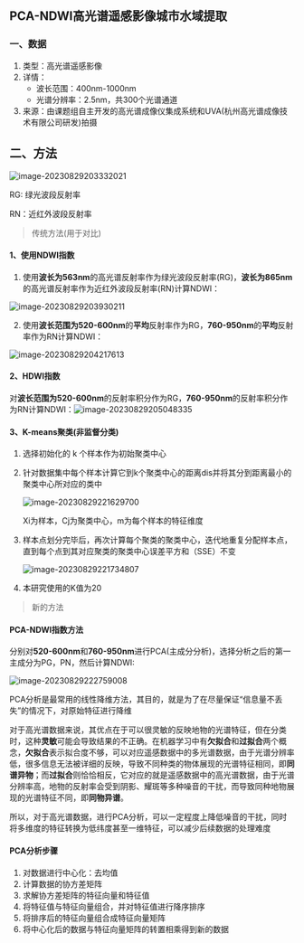 ## PCA-NDWI高光谱遥感影像城市水域提取

### 一、数据

1. 类型：高光谱遥感影像
2. 详情：
   - 波长范围：400nm-1000nm
   - 光谱分辨率：2.5nm，共300个光谱通道
3. 来源：由课题组自主开发的高光谱成像仪集成系统和UVA(杭州高光谱成像技术有限公司研发)拍摄



## 二、方法

![image-20230829203332021](https://img2023.cnblogs.com/blog/2213660/202308/2213660-20230829203333768-610259681.png)

RG: 绿光波段反射率

RN：近红外波段反射率

> 传统方法(用于对比)

#### 1、使用NDWI指数

1) 使用**波长为563nm**的高光谱反射率作为绿光波段反射率(RG)，**波长为865nm**的高光谱反射率作为近红外波段反射率(RN)计算NDWI：

![image-20230829203930211](https://img2023.cnblogs.com/blog/2213660/202308/2213660-20230829203931910-1520755034.png)

2) 使用**波长范围为520-600nm**的**平均**反射率作为RG，**760-950nm**的**平均**反射率作为RN计算NDWI：

![image-20230829204217613](https://img2023.cnblogs.com/blog/2213660/202308/2213660-20230829204219280-1118135304.png)

#### 2、HDWI指数

对**波长范围为520-600nm**的反射率积分作为RG，**760-950nm**的反射率积分作为RN计算NDWI：![image-20230829205048335](https://img2023.cnblogs.com/blog/2213660/202308/2213660-20230829205050043-1178718608.png)

#### 3、K-means聚类(非监督分类)

1. 选择初始化的 k 个样本作为初始聚类中心

2. 针对数据集中每个样本计算它到k个聚类中心的距离dis并将其分到距离最小的聚类中心所对应的类中

   ![image-20230829221629700](https://img2023.cnblogs.com/blog/2213660/202308/2213660-20230829221631853-1389086053.png)

   Xi为样本，Cj为聚类中心，m为每个样本的特征维度

3. 样本点划分完毕后，再次计算每个聚类的聚类中心，迭代地重复分配样本点，直到每个点到其对应聚类的聚类中心误差平方和（SSE）不变

   ![image-20230829221734807](https://img2023.cnblogs.com/blog/2213660/202308/2213660-20230829221736589-920226611.png)

4. 本研究使用的K值为20



> 新的方法

#### PCA-NDWI指数方法

分别对**520-600nm**和**760-950nm**进行PCA(主成分分析)，选择分析之后的第一主成分为PG，PN，然后计算NDWI:

![image-20230829222759008](https://img2023.cnblogs.com/blog/2213660/202308/2213660-20230829222800866-1528540933.png)



PCA分析是最常用的线性降维方法，其目的，就是为了在尽量保证“信息量不丢失”的情况下，对原始特征进行降维

对于高光谱数据来说，其优点在于可以很灵敏的反映地物的光谱特征，但在分类时，这种**灵敏**可能会导致结果的不正确。在机器学习中有**欠拟合**和**过拟合**两个概念，**欠拟合**表示拟合度不够，可以对应遥感数据中的多光谱数据，由于光谱分辨率低，很多信息无法被详细的反映，导致不同种类的物体展现的光谱特征相同，即**同谱异物**；而**过拟合**则恰恰相反，它对应的就是遥感数据中的高光谱数据，由于光谱分辨率高，地物的反射率会受到阴影、耀斑等多种噪音的干扰，而导致同种地物展现的光谱特征不同，即**同物异谱**。

所以，对于高光谱数据，进行PCA分析，可以一定程度上降低噪音的干扰，同时将多维度的特征转换为低纬度甚至一维特征，可以减少后续数据的处理难度



#### PCA分析步骤

1. 对数据进行中心化：去均值
2. 计算数据的协方差矩阵
3. 求解协方差矩阵的特征向量和特征值
4. 将特征值与特征向量组合，并对特征值进行降序排序
5. 将排序后的特征向量组合成特征向量矩阵
6. 将中心化后的数据与特征向量矩阵的转置相乘得到新的数据



